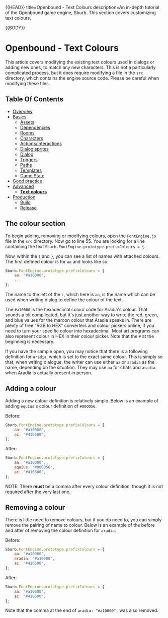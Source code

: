 {{HEAD}}
title=Openbound - Text Colours
description=An in-depth tutorial of the Openbound game engine, Sburb. This section covers customizing text colours.

{{BODY}}

# Openbound - Text Colours

This article covers modifying the existing text colours used in dialogs or adding new ones, to match any new characters. This is not a particularly complicated process, but it does require modifying a file in the `src` directory, which contains the engine source code. Please be careful when modifying these files.

## Table Of Contents

-   [Overview](/openbound-overview)
-   [Basics](/openbound-basics)
    -   [Assets](/openbound-assets)
    -   [Dependencies](/openbound-dependencies)
    -   [Rooms](/openbound-rooms)
    -   [Characters](/openbound-characters)
    -   [Actions/interactions](/openbound-actions)
    -   [Dialog sprites](/openbound-dialog-sprites)
    -   [Dialog](/openbound-dialog)
    -   [Triggers](/openbound-triggers)
    -   [Paths](/openbound-paths)
    -   [Templates](/openbound-templates)
    -   [Game State](/openbound-gamestate)
-   [Good practice](/openbound-good-practice)
-   [Advanced](/openbound-advanced)
    -   [**Text colours**](/openbound-text-colours)
-   [Production](/openbound-production)
    -   [Build](/openbound-build)
    -   [Release](openbound-release)

## The colour section

To begin adding, removing or modifying colours, open the `FontEngine.js` file in the `src` directory. Now go to line 55. You are looking for a line containing the text `Sburb.FontEngine.prototype.prefixColours = {`.

Now, within the `{` and `}`, you can see a list of names with attached colours.
The first defined colour is for `aa` and looks like so:

```javascript
Sburb.FontEngine.prototype.prefixColours = {
    aa: "#a10000",
    ...
};
```

The name to the left of the `:`, which here is `aa`, is the name which can be used when writing dialog to define the colour of the text.

The `#a10000` is the hexadecimal colour code for Aradia's colour. That sounds a bit complicated, but it's just another way to write the red, green, and blue values for the maroon colour that Aradia speaks in. There are plenty of free "RGB to HEX" converters and colour pickers online, if you need to turn your specific colour into hexadecimal. Most art programs can also represent colour in HEX in their colour picker. Note that the `#` at the beginning is necessary.

If you have the sample open, you may notice that there is a following definition for `aradia`, which is set to the exact same colour. This is simply so that, when writing dialogue, the writer can use either `aa` or `aradia` as the name, depending on the situation. They may use `aa` for chats and `aradia` when Aradia is actually present in person.

## Adding a colour

Adding a new colour definition is relatively simple.
Below is an example of adding `equius`'s colour definition of `#000056`.

Before:

```javascript
Sburb.FontEngine.prototype.prefixColours = {
    aa: "#a10000",
    ac: "#416600",
};
```

After:

```javascript
Sburb.FontEngine.prototype.prefixColours = {
    aa: "#a10000",
    equius: "#000056",
    ac: "#416600",
};
```

NOTE: There **must** be a comma after every colour definition, though it is not required after the very last one.

## Removing a colour

There is little need to remove colours, but if you do need to, you can simply remove the pairing of name to colour.
Below is an example of the before and after of removing the colour definition for `aradia`.

Before:

```javascript
Sburb.FontEngine.prototype.prefixColours = {
    aa: "#a10000",
    aradia: "#a10000",
    ac: "#416600",
};
```

After:

```javascript
Sburb.FontEngine.prototype.prefixColours = {
    aa: "#a10000",
    ac: "#416600",
};
```

Note that the comma at the end of `aradia: "#a10000",` was also removed.
